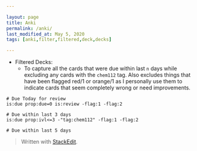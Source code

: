 ```yaml
---  

layout: page
title: Anki
permalink: /anki/  
last_modified_at: May 5, 2020
tags: [anki,filter,filtered,deck,decks]  

--- 
```


* Filtered Decks:
  * To capture all the cards that were due within last `n` days while excluding any cards with the `chem112` tag. Also excludes things that have been flagged red/1 or orange/1 as I personally use them to indicate cards that seem completely wrong or need  improvements.
```
# Due Today for review
is:due prop:due=0 is:review -flag:1 -flag:2

# Due within last 3 days
is:due prop:ivl<=3 -"tag:chem112" -flag:1 -flag:2

# Due within last 5 days
```





       




> Written with  [StackEdit](https://stackedit.io/).

<!--stackedit_data:
eyJoaXN0b3J5IjpbODMwMzQ3ODA1LC0xMjMwNDY3MzYxXX0=
-->